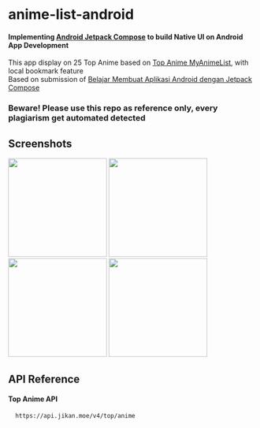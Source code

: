 # anime-list-android
#### Implementing [Android Jetpack Compose](https://developer.android.com/jetpack/compose) to build Native UI on Android App Development
This app display on 25 Top Anime based on [Top Anime MyAnimeList](https://myanimelist.net/topanime.php), with local bookmark feature
<br>Based on submission of [Belajar Membuat Aplikasi Android dengan Jetpack Compose](https://www.dicoding.com/academies/445)
### Beware! Please use this repo as reference only, every plagiarism get automated detected

## Screenshots

<img src="https://github.com/iccangji/story-app-android/assets/77067538/5425ee07-7836-4055-8455-e9323299c748" width="200" />
<img src="https://github.com/iccangji/story-app-android/assets/77067538/470e5294-77ab-45ff-98f6-9a4e7c1424dc" width="200" />
<img src="https://github.com/iccangji/story-app-android/assets/77067538/290a6176-e96b-4316-91d4-48e5797183f5" width="200" />
<img src="https://github.com/iccangji/story-app-android/assets/77067538/0bb09e20-67e2-47d9-ab64-906fad507d54" width="200" />

## API Reference
#### Top Anime API

```
  https://api.jikan.moe/v4/top/anime
```

